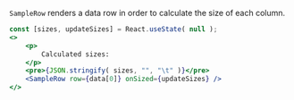 `SampleRow` renders a data row in order to calculate the size of each column.

```jsx
const [sizes, updateSizes] = React.useState( null );
<>
    <p>
        Calculated sizes:
    </p>
    <pre>{JSON.stringify( sizes, "", "\t" )}</pre>
    <SampleRow row={data[0]} onSized={updateSizes} />
</>
```